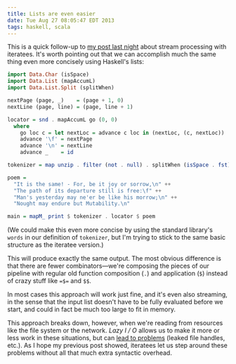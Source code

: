 ```yaml
---
title: Lists are even easier
date: Tue Aug 27 08:05:47 EDT 2013
tags: haskell, scala
---
```


This is a quick follow-up to [my post last night](http://meta.plasm.us/posts/2013/08/26/iteratees-are-easy/)
about stream processing with iteratees. It's worth pointing out that we can
accomplish much the same thing even more concisely using Haskell's lists:

``` haskell
import Data.Char (isSpace)
import Data.List (mapAccumL)
import Data.List.Split (splitWhen)

nextPage (page, _)    = (page + 1, 0)
nextLine (page, line) = (page, line + 1)

locator = snd . mapAccumL go (0, 0)
  where
    go loc c = let nextLoc = advance c loc in (nextLoc, (c, nextLoc))
    advance '\f' = nextPage
    advance '\n' = nextLine
    advance _    = id

tokenizer = map unzip . filter (not . null) . splitWhen (isSpace . fst)

poem =
  "It is the same! - For, be it joy or sorrow,\n" ++
  "The path of its departure still is free:\f" ++
  "Man's yesterday may ne'er be like his morrow;\n" ++
  "Nought may endure but Mutability.\n"

main = mapM_ print $ tokenizer . locator $ poem
```

(We could make this even more concise by using the standard library's `words`
in our definition of `tokenizer`, but I'm trying to stick to the same basic
structure as the iteratee version.)

<!-- MORE -->

This will produce exactly the same output. The most obvious difference is that
there are fewer combinators—we're composing the pieces of our pipeline with
regular old function composition (`.`) and application (`$`) instead of crazy stuff
like `=$=` and `$$`.

In most cases this approach will work just fine, and it's even also streaming,
in the sense that the input list doesn't have to be fully evaluated before we
start, and could in fact be much too large to fit in memory.

This approach breaks down, however, when we're reading from resources like the
file system or the network. _Lazy I / O_ allows us to make it more or less work in these situations,
but can [lead to problems](http://stackoverflow.com/a/5892699/334519) (leaked file handles, etc.).
As I hope my previous post showed,
iteratees let us step around these problems without all that much extra syntactic overhead.

